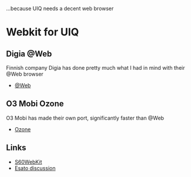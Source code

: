 ...because UIQ needs a decent web browser

# Webkit for UIQ #

## Digia @Web ##

Finnish company Digia has done pretty much what I had in mind with their @Web browser

  * [@Web](http://www.digia.com/C2256FEF0043E9C1/0/405001847)

## O3 Mobi Ozone ##

O3 Mobi has made their own port, significantly faster than @Web

  * [Ozone](http://www.o3mobi.com/)

## Links ##

  * [S60WebKit](http://trac.webkit.org/projects/webkit/wiki/S60Webkit)
  * [Esato discussion](http://www.esato.com/board/viewtopic.php?topic=157175)